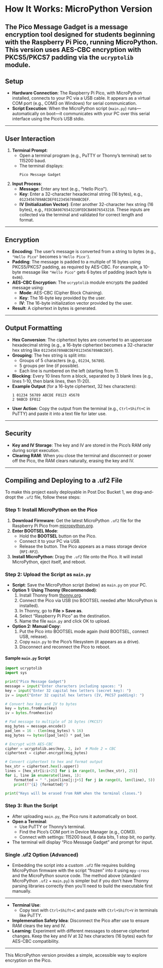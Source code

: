 # How It Works: MicroPython Version
The **Pico Message Gadget** is a message encryption tool designed for students beginning with the Raspberry Pi Pico, running MicroPython. This version uses AES-CBC encryption with PKCS5/PKCS7 padding via the `ucryptolib` module.
---
## Setup
- **Hardware Connection**: The Raspberry Pi Pico, with MicroPython installed, connects to your PC via a USB cable. It appears as a virtual COM port (e.g., COM3 on Windows) for serial communication.
- **Script Execution**: When the MicroPython script (`main.py`) runs—automatically on boot—it communicates with your PC over this serial interface using the Pico’s USB stdio.
---
## User Interaction
1. **Terminal Prompt**: 
   - Open a terminal program (e.g., PuTTY or Thonny’s terminal) set to 115200 baud.
   - The terminal displays:  
     ```
     Pico Message Gadget
     ```
2. **Input Process**:
   - **Message**: Enter any text (e.g., "Hello Pico").
   - **Key**: Enter a 32-character hexadecimal string (16 bytes), e.g., `0123456789ABCDEF0123456789ABCDEF`.
   - **IV (Initialization Vector)**: Enter another 32-character hex string (16 bytes), e.g., `FEDCBA9876543210FEDCBA9876543210`.
     These inputs are collected via the terminal and validated for correct length and format.
---
## Encryption
- **Encoding**: The user’s message is converted from a string to bytes (e.g., `"Hello Pico"` becomes `b'Hello Pico'`).
- **Padding**: The message is padded to a multiple of 16 bytes using PKCS5/PKCS7 padding, as required by AES-CBC. For example, a 10-byte message like `"Hello Pico"` gets 6 bytes of padding (each byte is `0x06`).
- **AES-CBC Encryption**: The `ucryptolib` module encrypts the padded message using:
  - **Mode**: AES-CBC (Cipher Block Chaining).
  - **Key**: The 16-byte key provided by the user.
  - **IV**: The 16-byte initialization vector provided by the user.
- **Result**: A ciphertext in bytes is generated.
---
## Output Formatting
- **Hex Conversion**: The ciphertext bytes are converted to an uppercase hexadecimal string (e.g., a 16-byte ciphertext becomes a 32-character hex string like `0123456789ABCDEF0123456789ABCDEF`).
- **Grouping**: The hex string is split into:
  - Groups of 5 characters (e.g., `01234`, `56789`).
  - 5 groups per line (if possible).
  - Each line is numbered on the left (starting from 1).
- **Blocking**: Every 10 lines form a block, separated by 3 blank lines (e.g., lines 1-10, then blank lines, then 11-20).
- **Example Output** (for a 16-byte ciphertext, 32 hex characters):
  ```
  1 01234 56789 ABCDE F0123 45678
  2 9ABCD EF012
  ```
- **User Action**: Copy the output from the terminal (e.g., `Ctrl+Shift+C` in PuTTY) and paste it into a text file for later use.
---
## Security
- **Key and IV Storage**: The key and IV are stored in the Pico’s RAM only during script execution.
- **Clearing RAM**: When you close the terminal and disconnect or power off the Pico, the RAM clears naturally, erasing the key and IV.
---
## Compiling and Deploying to a .uf2 File
To make this project easily deployable in Post Doc Bucket 1, we drag-and-dropt the  `.uf2` file, follow these steps:
### Step 1: Install MicroPython on the Pico
1. **Download Firmware**: Get the latest MicroPython `.uf2` file for the Raspberry Pi Pico from [micropython.org](https://micropython.org).
2. **Enter BOOTSEL Mode**: 
   - Hold the **BOOTSEL** button on the Pico.
   - Connect it to your PC via USB.
   - Release the button. The Pico appears as a mass storage device (`RPI-RP2`).
3. **Install MicroPython**: Drag the `.uf2` file onto the Pico. It will install MicroPython, eject itself, and reboot.
### Step 2: Upload the Script as `main.py`
- **Script**: Save the MicroPython script (below) as `main.py` on your PC.
- **Option 1: Using Thonny (Recommended)**:
  1. Install Thonny from [thonny.org](https://thonny.org).
  2. Connect the Pico via USB (no BOOTSEL needed after MicroPython is installed).
  3. In Thonny, go to **File > Save as**.
  4. Select “Raspberry Pi Pico” as the destination.
  5. Name the file `main.py` and click OK to upload.
- **Option 2: Manual Copy**:
  1. Put the Pico into BOOTSEL mode again (hold BOOTSEL, connect USB, release).
  2. Copy `main.py` to the Pico’s filesystem (it appears as a drive).
  3. Disconnect and reconnect the Pico to reboot.
#### Sample `main.py` Script
```python
import ucryptolib
import sys

print("Pico Message Gadget")
message = input("Enter characters including spaces: ")
key = input("Enter 32 capital hex letters (secret key): ")
iv = input("Enter 32 capital hex letters (IV, PKCS7 padding): ")

# Convert hex key and IV to bytes
key = bytes.fromhex(key)
iv = bytes.fromhex(iv)

# Pad message to multiple of 16 bytes (PKCS7)
msg_bytes = message.encode()
pad_len = 16 - (len(msg_bytes) % 16)
msg_bytes += bytes([pad_len]) * pad_len

# Encrypt with AES-CBC
cipher = ucryptolib.aes(key, 2, iv)  # Mode 2 = CBC
ciphertext = cipher.encrypt(msg_bytes)

# Convert ciphertext to hex and format output
hex_str = ciphertext.hex().upper()
lines = [hex_str[i:i+25] for i in range(0, len(hex_str), 25)]
for i, line in enumerate(lines, 1):
    formatted = " ".join(line[j:j+5] for j in range(0, len(line), 5))
    print(f"{i} {formatted}")

print("Keys will be erased from RAM when the terminal closes.")
```
### Step 3: Run the Script
- After uploading `main.py`, the Pico runs it automatically on boot.
- **Open a Terminal**:
  - Use PuTTY or Thonny’s terminal.
  - Find the Pico’s COM port in Device Manager (e.g., COM3).
  - Connect with settings: 115200 baud, 8 data bits, 1 stop bit, no parity.
- The terminal will display “Pico Message Gadget” and prompt for input.
### Single .uf2 Option (Advanced)
- Embedding the script into a custom `.uf2` file requires building MicroPython firmware with the script “frozen” into it using `mpy-cross` and the MicroPython source code. The method above (standard MicroPython `.uf2` + `main.py`) is simpler but if you don't have Thonny parsing libraries correctly then you'll need to build the executable first manually.
---
- **Terminal Use**: 
  - Copy text with `Ctrl+Shift+C` and paste with `Ctrl+Shift+V` in terminals like PuTTY.
- **Implemenation Safety Idea**: Disconnect the Pico after use to ensure RAM clears the key and IV.
- **Learning**: Experiment with different messages to observe ciphertext changes. Keep the key and IV at 32 hex characters (16 bytes) each for AES-CBC compatibility.
---
This MicroPython version provides a simple, accessible way to explore encryption on the Pico.
